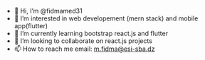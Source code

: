 - 👋 Hi, I’m @fidmamed31
- 👀 I’m interested in web developement (mern stack) and mobile app(flutter)
- 🌱 I’m currently learning bootstrap react.js and flutter
- 💞️ I’m looking to collaborate on react.js projects
- 📫 How to reach me email: m.fidma@esi-sba.dz

<!---
fidmamed31/fidmamed31 is a ✨ special ✨ repository because its `README.md` (this file) appears on your GitHub profile.
You can click the Preview link to take a look at your changes.
--->
